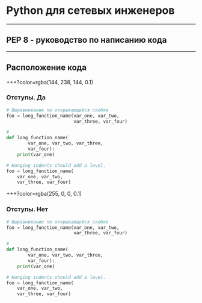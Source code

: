 # Python для сетевых инженеров 

---
## PEP 8 - руководство по написанию кода

---

## Расположение кода

+++?color=rgba(144, 238, 144, 0.1)

### Отступы. Да

```python
# Выравнивание по открывающейся скобке
foo = long_function_name(var_one, var_two,
                         var_three, var_four)

# 
def long_function_name(
        var_one, var_two, var_three,
        var_four):
    print(var_one)

# Hanging indents should add a level.
foo = long_function_name(
    var_one, var_two,
    var_three, var_four)
```

+++?color=rgba(255, 0, 0, 0.1)

### Отступы. Нет

```python
# Выравнивание по открывающейся скобке
foo = long_function_name(var_one, var_two,
                         var_three, var_four)

# 
def long_function_name(
        var_one, var_two, var_three,
        var_four):
    print(var_one)

# Hanging indents should add a level.
foo = long_function_name(
    var_one, var_two,
    var_three, var_four)
```
